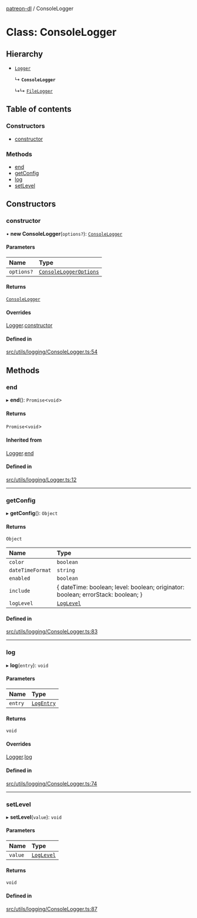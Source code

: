 [patreon-dl](../README.md) / ConsoleLogger

# Class: ConsoleLogger

## Hierarchy

- [`Logger`](Logger.md)

  ↳ **`ConsoleLogger`**

  ↳↳ [`FileLogger`](FileLogger.md)

## Table of contents

### Constructors

- [constructor](ConsoleLogger.md#constructor)

### Methods

- [end](ConsoleLogger.md#end)
- [getConfig](ConsoleLogger.md#getconfig)
- [log](ConsoleLogger.md#log)
- [setLevel](ConsoleLogger.md#setlevel)

## Constructors

### constructor

• **new ConsoleLogger**(`options?`): [`ConsoleLogger`](ConsoleLogger.md)

#### Parameters

| Name | Type |
| :------ | :------ |
| `options?` | [`ConsoleLoggerOptions`](../interfaces/ConsoleLoggerOptions.md) |

#### Returns

[`ConsoleLogger`](ConsoleLogger.md)

#### Overrides

[Logger](Logger.md).[constructor](Logger.md#constructor)

#### Defined in

[src/utils/logging/ConsoleLogger.ts:54](https://github.com/patrickkfkan/patreon-dl/blob/980a638/src/utils/logging/ConsoleLogger.ts#L54)

## Methods

### end

▸ **end**(): `Promise`\<`void`\>

#### Returns

`Promise`\<`void`\>

#### Inherited from

[Logger](Logger.md).[end](Logger.md#end)

#### Defined in

[src/utils/logging/Logger.ts:12](https://github.com/patrickkfkan/patreon-dl/blob/980a638/src/utils/logging/Logger.ts#L12)

___

### getConfig

▸ **getConfig**(): `Object`

#### Returns

`Object`

| Name | Type |
| :------ | :------ |
| `color` | `boolean` |
| `dateTimeFormat` | `string` |
| `enabled` | `boolean` |
| `include` | \{ dateTime: boolean; level: boolean; originator: boolean; errorStack: boolean; } |
| `logLevel` | [`LogLevel`](../README.md#loglevel) |

#### Defined in

[src/utils/logging/ConsoleLogger.ts:83](https://github.com/patrickkfkan/patreon-dl/blob/980a638/src/utils/logging/ConsoleLogger.ts#L83)

___

### log

▸ **log**(`entry`): `void`

#### Parameters

| Name | Type |
| :------ | :------ |
| `entry` | [`LogEntry`](../interfaces/LogEntry.md) |

#### Returns

`void`

#### Overrides

[Logger](Logger.md).[log](Logger.md#log)

#### Defined in

[src/utils/logging/ConsoleLogger.ts:74](https://github.com/patrickkfkan/patreon-dl/blob/980a638/src/utils/logging/ConsoleLogger.ts#L74)

___

### setLevel

▸ **setLevel**(`value`): `void`

#### Parameters

| Name | Type |
| :------ | :------ |
| `value` | [`LogLevel`](../README.md#loglevel) |

#### Returns

`void`

#### Defined in

[src/utils/logging/ConsoleLogger.ts:87](https://github.com/patrickkfkan/patreon-dl/blob/980a638/src/utils/logging/ConsoleLogger.ts#L87)
